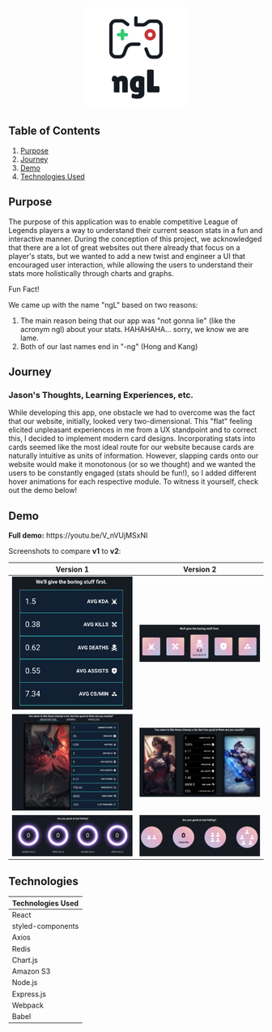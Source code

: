 <div align="center">
  <img alt="Logo" src="./screenshots/logo.png" width="200" />
</div>

## Table of Contents

1. [Purpose](#Purpose)
2. [Journey](#Journey)
3. [Demo](#Demo)
4. [Technologies Used](#Technologies)

## Purpose

The purpose of this application was to enable competitive League of Legends players a way to understand their current season stats in a fun and interactive manner. During the conception of this project, we acknowledged that there are a lot of great websites out there already that focus on a player's stats, but we wanted to add a new twist and engineer a UI that encouraged user interaction, while allowing the users to understand their stats more holistically through charts and graphs.

Fun Fact!

We came up with the name "ngL" based on two reasons:
  1. The main reason being that our app was "not gonna lie" (like the acronym ngl) about your stats. HAHAHAHA... sorry, we know we are lame.
  2. Both of our last names end in "-ng" (Hong and Kang)

## Journey

### Jason's Thoughts, Learning Experiences, etc.

While developing this app, one obstacle we had to overcome was the fact that our website, initially, looked very two-dimensional. This "flat" feeling elicited unpleasant experiences in me from a UX standpoint and to correct this, I decided to implement modern card designs. Incorporating stats into cards seemed like the most ideal route for our website because cards are naturally intuitive as units of information. However, slapping cards onto our website would make it monotonous (or so we thought) and we wanted the users to be constantly engaged (stats should be fun!), so I added different hover animations for each respective module. To witness it yourself, check out the demo below!

## Demo

<p float="left"><b>Full demo:</b> https://youtu.be/V_nVUjMSxNI</p>

Screenshots to compare **v1** to **v2**:

| Version 1 | Version 2 |
|:------:|:-------:|
|![1st](./screenshots/v1-1.png) | ![1st](./screenshots/v2-1.png)
|![1st](./screenshots/v1-2.png) | ![1st](./screenshots/v2-2.png)
|![1st](./screenshots/v1-3.png) | ![1st](./screenshots/v2-3.png)

## Technologies

| Technologies Used |
|-------------------|
| React |
| styled-components |
| Axios |
| Redis |
| Chart.js |
| Amazon S3 |
| Node.js |
| Express.js |
| Webpack |
| Babel |